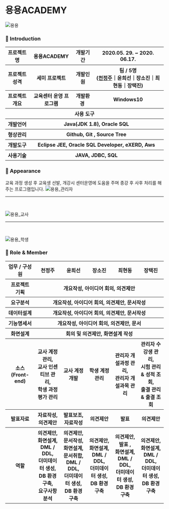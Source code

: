 # 용용ACADEMY

![용용](https://user-images.githubusercontent.com/67130484/92498358-7d717f00-f235-11ea-82ad-973063c19f95.jpg)







### 👋 Introduction

<table>
    <tr>
        <th>프로젝트 명 </th>
        <th>용용ACADEMY</th>
        <th>개발기간</th>
        <th>2020.05. 29. ~ 2020. 06.17.</th>
    </tr>
    <tr>
        <th>프로젝트 성격</th>
        <th>세미 프로젝트</th>
        <th>개발인원</th>
        <th>팀 / 5명<br>
          (<a href="https://github.com/Chun0903">천정주</a>｜윤희선｜장소진｜최현동｜장택진)
      </th>
    </tr>
      <tr>
        <th>프로젝트 개요</th>
        <th>교육센터 운영 프로그램</th>
        <th>개발환경&nbsp;</th>
        <th>Windows10</th>
    </tr>
    <tr>
        <th colspan="5">사용 도구</th>
    </tr>  
    <tr>
        <th>개발언어</th>
        <th colspan="3">Java(JDK 1.8), Oracle SQL</th>
    </tr>
    <tr>
        <th>형상관리</th>
        <th colspan="3">Github, Git , Source Tree</th>
    </tr>
    <tr>
        <th>개발도구</th>
        <th colspan="3">Eclipse JEE, Oracle SQL Developer, eXERD, Aws</th>
    </tr>
    <tr>
        <th>사용기술</th>
        <th colspan="3">JAVA, JDBC, SQL</th>
    </tr>
</table>

### 📼 Appearance

교육 과정 생성 후 교육생 선발, 개강시 센터운영에 도움을 주며 종강 후 사후 처리를 해주는 프로그램입니다.
![용용_관리자](https://user-images.githubusercontent.com/67130484/92501203-2c638a00-f239-11ea-81e8-9b4a2bb4e997.gif)
<hr><br>

![용용_교사](https://user-images.githubusercontent.com/67130484/92501228-371e1f00-f239-11ea-9c57-3fa1cc31aee0.gif)
<hr><br>

![용용_학생](https://user-images.githubusercontent.com/67130484/92501246-3f765a00-f239-11ea-890a-366a29d92264.gif)
  
### 📑 Role & Member


<table>
    <tr>
        <th width="16%">업무 / 구성원</th>
        <th width="14%">천정주</th><th width="14%">윤희선</th><th width="14%">장소진</th><th width="14%">최현동</th><th width="14%">장택진</th>    
    </tr>
    <tr>
        <th>프로젝트 기획</th>
        <th colspan="5">개요작성, 아이디어 회의, 의견제안</th>
    </tr>
    <tr>
        <th>요구분석</th>
        <th colspan="5">개요작성, 아이디어 회의, 의견제안, 문서작성</th>
    </tr>
    <tr>
        <th>데이터설계</th>
        <th colspan="5">개요작성, 아이디어 회의, 의견제안, 문서작성</th>
    </tr>
    <tr>
        <th>기능명세서</th>
       <th colspan="5">개요작성, 아이디어 회의, 의견제안, 문서</th>
    </tr>
    <tr>
        <th>화면설계</th>
        <th colspan="5">회의 및 의견제안, 화면설계 작성</th>
    </tr>
    <tr>
        <th>소스(Front-end)</th>
        <th>교사 계정 관리, <br> 교사 인센티브 관리, <br> 학생 과정 평가 관리</th>
        <th>교사 계정 개발</th>
        <th>학생 계정 관리</th>
        <th>관리자 개설과정 관리, <br>관리자 개설과목 관리 </th>
        <th>관리자 수강생 관리, <br> 시험 관리 & 성적 조회, <br> 출결 관리 & 출결 조회</th>
    </tr>
    <tr>
        <th>발표자료</th>
        <th>자료작성, <br> 의견제안</th>
        <th>발표보조, <br> 자료작성</th>
        <th>의견제안</th>
        <th>발표</th>
        <th>의견제안</th>        
    </tr>
    <tr>
        <th>역할</th>
        <th>의견제안, <br>화면설계, <br> DML / DDL, <br>더미데이터 생성, <br>DB 환경 구축, <br>요구사항 분석</th>
        <th>의견제안, <br>문서작성, <br>화면설계, <br>문서취합, <br>DML / DDL, <br>더미데이터 생성, <br>DB 환경 구축</th>
        <th>의견제안, <br>화면설계, <br> DML / DDL, <br>더미데이터 생성, <br>DB 환경 구축</th>
        <th>의견제안, <br>발표 , <br>화면설계, <br> DML / DDL, <br>더미데이터 생성, <br>DB 환경 구축</th>
        <th>의견제안, <br>화면설계, <br> DML / DDL, <br>더미데이터 생성, <br>DB 환경 구축</th>
    </tr>
</table>


